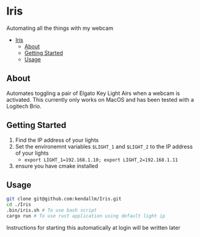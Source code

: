 # Iris

Automating all the things with my webcam

- [Iris](#iris)
  - [About](#about)
  - [Getting Started](#getting-started)
  - [Usage](#usage)

## About<a name = "about"></a>

Automates toggling a pair of Elgato Key Light Airs when a webcam is activated.
This currently only works on MacOS and has been tested with a Logitech Brio.

## Getting Started<a name = "getting_started"></a>

1. Find the IP address of your lights
1. Set the environemnt variables `$LIGHT_1` and `$LIGHT_2` to the IP address of your lights
    - `export LIGHT_1=192.168.1.10; export LIGHT_2=192.168.1.11`
1. ensure you have cmake installed


## Usage

```bash
git clone git@github.com:kendallm/Iris.git
cd ./Iris
.bin/iris.sh # To use bash script
cargo run # To use rust application using default light ip
```

Instructions for starting this automatically at login will be written later
